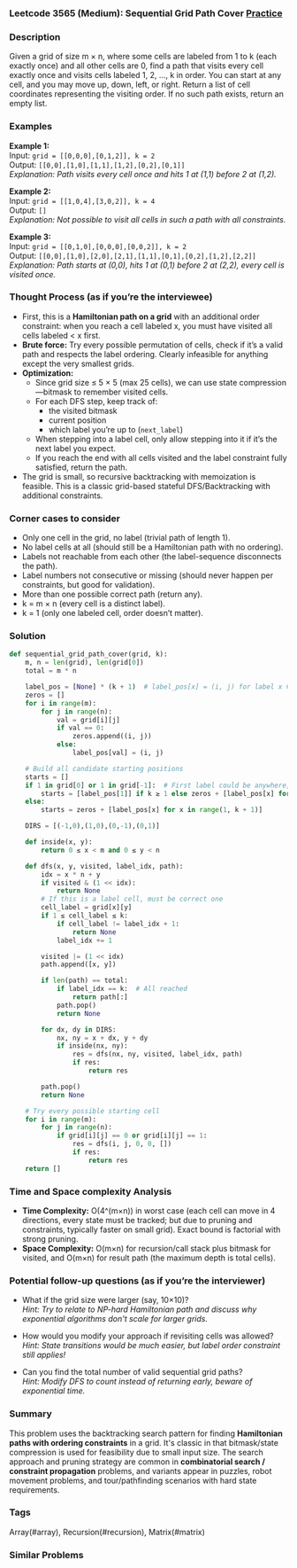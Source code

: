 ### Leetcode 3565 (Medium): Sequential Grid Path Cover [Practice](https://leetcode.com/problems/sequential-grid-path-cover)

### Description  
Given a grid of size m × n, where some cells are labeled from 1 to k (each exactly once) and all other cells are 0, find a path that visits every cell exactly once and visits cells labeled 1, 2, ..., k in order. You can start at any cell, and you may move up, down, left, or right. Return a list of cell coordinates representing the visiting order. If no such path exists, return an empty list.


### Examples  

**Example 1:**  
Input: `grid = [[0,0,0],[0,1,2]], k = 2`  
Output: `[[0,0],[1,0],[1,1],[1,2],[0,2],[0,1]]`  
*Explanation: Path visits every cell once and hits 1 at (1,1) before 2 at (1,2).*

**Example 2:**  
Input: `grid = [[1,0,4],[3,0,2]], k = 4`  
Output: `[]`  
*Explanation: Not possible to visit all cells in such a path with all constraints.*

**Example 3:**  
Input: `grid = [[0,1,0],[0,0,0],[0,0,2]], k = 2`  
Output: `[[0,0],[1,0],[2,0],[2,1],[1,1],[0,1],[0,2],[1,2],[2,2]]`  
*Explanation: Path starts at (0,0), hits 1 at (0,1) before 2 at (2,2), every cell is visited once.*


### Thought Process (as if you’re the interviewee)  
- First, this is a **Hamiltonian path on a grid** with an additional order constraint: when you reach a cell labeled x, you must have visited all cells labeled < x first.
- **Brute force:** Try every possible permutation of cells, check if it’s a valid path and respects the label ordering. Clearly infeasible for anything except the very smallest grids.
- **Optimization:**  
   - Since grid size ≤ 5 × 5 (max 25 cells), we can use state compression—bitmask to remember visited cells.
   - For each DFS step, keep track of:
      - the visited bitmask
      - current position
      - which label you’re up to (`next_label`)
   - When stepping into a label cell, only allow stepping into it if it’s the next label you expect.
   - If you reach the end with all cells visited and the label constraint fully satisfied, return the path.
- The grid is small, so recursive backtracking with memoization is feasible. This is a classic grid-based stateful DFS/Backtracking with additional constraints.


### Corner cases to consider  
- Only one cell in the grid, no label (trivial path of length 1).
- No label cells at all (should still be a Hamiltonian path with no ordering).
- Labels not reachable from each other (the label-sequence disconnects the path).
- Label numbers not consecutive or missing (should never happen per constraints, but good for validation).
- More than one possible correct path (return any).
- k = m × n (every cell is a distinct label).
- k = 1 (only one labeled cell, order doesn’t matter).


### Solution

```python
def sequential_grid_path_cover(grid, k):
    m, n = len(grid), len(grid[0])
    total = m * n

    label_pos = [None] * (k + 1)  # label_pos[x] = (i, j) for label x ∈ 1..k
    zeros = []
    for i in range(m):
        for j in range(n):
            val = grid[i][j]
            if val == 0:
                zeros.append((i, j))
            else:
                label_pos[val] = (i, j)

    # Build all candidate starting positions
    starts = []
    if 1 in grid[0] or 1 in grid[-1]:  # First label could be anywhere, or no label at all
        starts = [label_pos[1]] if k ≥ 1 else zeros + [label_pos[x] for x in range(1, k + 1)]
    else:
        starts = zeros + [label_pos[x] for x in range(1, k + 1)]

    DIRS = [(-1,0),(1,0),(0,-1),(0,1)]

    def inside(x, y):
        return 0 ≤ x < m and 0 ≤ y < n

    def dfs(x, y, visited, label_idx, path):
        idx = x * n + y
        if visited & (1 << idx):
            return None
        # If this is a label cell, must be correct one
        cell_label = grid[x][y]
        if 1 ≤ cell_label ≤ k:
            if cell_label != label_idx + 1:
                return None
            label_idx += 1

        visited |= (1 << idx)
        path.append([x, y])

        if len(path) == total:
            if label_idx == k:  # All reached
                return path[:]
            path.pop()
            return None

        for dx, dy in DIRS:
            nx, ny = x + dx, y + dy
            if inside(nx, ny):
                res = dfs(nx, ny, visited, label_idx, path)
                if res:
                    return res

        path.pop()
        return None

    # Try every possible starting cell
    for i in range(m):
        for j in range(n):
            if grid[i][j] == 0 or grid[i][j] == 1:
                res = dfs(i, j, 0, 0, [])
                if res:
                    return res
    return []
```

### Time and Space complexity Analysis  

- **Time Complexity:** O(4^(m×n)) in worst case (each cell can move in 4 directions, every state must be tracked; but due to pruning and constraints, typically faster on small grid). Exact bound is factorial with strong pruning.
- **Space Complexity:** O(m×n) for recursion/call stack plus bitmask for visited, and O(m×n) for result path (the maximum depth is total cells).


### Potential follow-up questions (as if you’re the interviewer)  

- What if the grid size were larger (say, 10×10)?  
  *Hint: Try to relate to NP-hard Hamiltonian path and discuss why exponential algorithms don't scale for larger grids.*

- How would you modify your approach if revisiting cells was allowed?  
  *Hint: State transitions would be much easier, but label order constraint still applies!*

- Can you find the total number of valid sequential grid paths?  
  *Hint: Modify DFS to count instead of returning early, beware of exponential time.*


### Summary
This problem uses the backtracking search pattern for finding **Hamiltonian paths with ordering constraints** in a grid. It's classic in that bitmask/state compression is used for feasibility due to small input size. The search approach and pruning strategy are common in **combinatorial search / constraint propagation** problems, and variants appear in puzzles, robot movement problems, and tour/pathfinding scenarios with hard state requirements.

### Tags
Array(#array), Recursion(#recursion), Matrix(#matrix)

### Similar Problems
